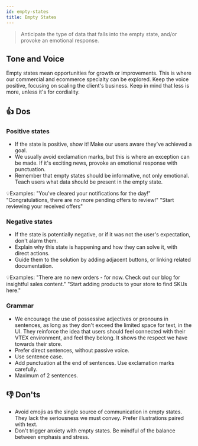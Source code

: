 ```yaml
---
id: empty-states
title: Empty States
---
```


> Anticipate the type of data that falls into the empty state, and/or provoke an emotional response.  

## Tone and Voice

Empty states mean opportunities for growth or improvements. This is where our commercial and ecommerce specialty can be explored. Keep the voice positive, focusing on scaling the client's business. Keep in mind that less is more, unless it's for cordiality.  


## 👍 Dos

### Positive states
- If the state is positive, show it! Make our users aware they've achieved a goal.    
- We usually avoid exclamation marks, but this is where an exception can be made. If it's exciting news, provoke an emotional response with punctuation.    
- Remember that empty states should be informative, not only emotional. Teach users what data should be present in the empty state.     

💡Examples:
"You've cleared your notifications for the day!"
"Congratulations, there are no more pending offers to review!"
"Start reviewing your received offers"

### Negative states
- If the state is potentially negative, or if it was not the user's expectation, don't alarm them.       
- Explain why this state is happening and how they can solve it, with direct actions.    
- Guide them to the solution by adding adjacent buttons, or linking related documentation.

💡Examples:
"There are no new orders - for now. Check out our blog for insightful sales content."
"Start adding products to your store to find SKUs here."


### Grammar

- We encourage the use of possessive adjectives or pronouns in sentences, as long as they don't exceed the limited space for text, in the UI. They reinforce the idea that users should feel connected with their VTEX environment, and feel they belong. It shows the respect we have towards their store.  
- Prefer direct sentences, without passive voice.  
- Use sentence case.  
- Add punctuation at the end of sentences. Use exclamation marks carefully.   
- Maximum of 2 sentences.   

## 👎 Don'ts

- Avoid emojis as the single source of communication in empty states. They lack the seriousness we must convey. Prefer illustrations paired with text.
- Don't trigger anxiety with empty states. Be mindful of the balance between emphasis and stress.    



